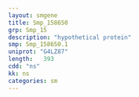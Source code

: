 ```yaml
---
layout: smgene
title: Smp_158650
grp: Smp_15
description: "hypothetical protein"
smp: Smp_158650.1
uniprot: "G4LZ87"
length:   393
cdd: "ns"
kk: ns
categories: sm
---
```

